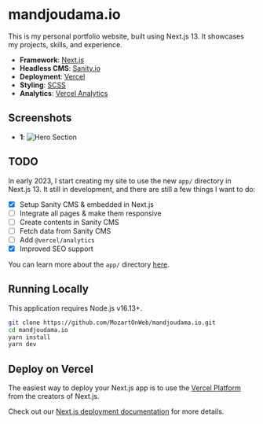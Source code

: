# mandjoudama.io

This is my personal portfolio website, built using Next.js 13. It showcases my projects, skills, and experience.

- **Framework**: [Next.js](https://nextjs.org/)
- **Headless CMS**: [Sanity.io](https://sanity.io)
- **Deployment**: [Vercel](https://vercel.com)
- **Styling**: [SCSS](https://sass-lang.com/)
- **Analytics**: [Vercel Analytics](https://vercel.com/analytics)

## Screenshots

- **1**: ![Hero Section](https://firebasestorage.googleapis.com/v0/b/projects-screenshots.appspot.com/o/mandjoudama.io%2Fmandjoudama.png?alt=media&token=b34f86a9-9488-44e7-980b-ad178f7fabea)

## TODO

In early 2023, I start creating my site to use the new `app/` directory in Next.js 13. It still in development, and there are still a few things I want to do:

- [x] Setup Sanity CMS & embedded in Next.js
- [ ] Integrate all pages & make them responsive
- [ ] Create contents in Sanity CMS
- [ ] Fetch data from Sanity CMS
- [ ] Add `@vercel/analytics`
- [x] Improved SEO support

You can learn more about the `app/` directory [here](https://beta.nextjs.org/docs).

## Running Locally

This application requires Node.js v16.13+.

```bash
git clone https://github.com/MozartOnWeb/mandjoudama.io.git
cd mandjoudama.io
yarn install
yarn dev
```

## Deploy on Vercel

The easiest way to deploy your Next.js app is to use the [Vercel Platform](https://vercel.com/new?utm_medium=default-template&filter=next.js&utm_source=create-next-app&utm_campaign=create-next-app-readme) from the creators of Next.js.

Check out our [Next.js deployment documentation](https://nextjs.org/docs/deployment) for more details.
